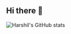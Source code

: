 ## Hi there 👋

![Harshil's GitHub stats](https://github-readme-stats.vercel.app/api?username=harshil-gosquire&show_icons=true&theme=radical)
